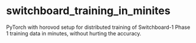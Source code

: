 # switchboard_training_in_minites
PyTorch with horovod setup for distributed training of Switchboard-1 Phase 1 training data in minutes, without hurting the accuracy.
